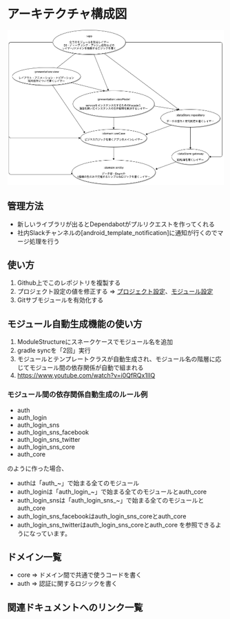 # アーキテクチャ構成図

![Diagram](document/ArchitectureDiagram.png)

## 管理方法
- 新しいライブラリが出るとDependabotがプルリクエストを作ってくれる
- 社内Slackチャンネルの[android_template_notification]に通知が行くのでマージ処理を行う

## 使い方
1. Github上でこのレポジトリを複製する
2. プロジェクト設定の値を修正する => [プロジェクト設定](./buildSrc/src/main/kotlin/ProjectProperty.kt)、[モジュール設定](./buildSrc/src/main/kotlin/ModuleStructure.kt)
3. Gitサブモジュールを有効化する

## モジュール自動生成機能の使い方
1. ModuleStructureにスネークケースでモジュール名を追加
2. gradle syncを「2回」実行
3. モジュールとテンプレートクラスが自動生成され、モジュール名の階層に応じてモジュール間の依存関係が自動で組まれる
4. https://www.youtube.com/watch?v=i0QfRQx1IIQ

### モジュール間の依存関係自動生成のルール例

- auth
- auth_login
- auth_login_sns
- auth_login_sns_facebook
- auth_login_sns_twitter
- auth_login_sns_core
- auth_core

のように作った場合、
- authは「auth_~」で始まる全てのモジュール
- auth_loginは「auth_login_~」で始まる全てのモジュールとauth_core
- auth_login_snsは「auth_login_sns_~」で始まる全てのモジュールとauth_core
- auth_login_sns_facebookはauth_login_sns_coreとauth_core
- auth_login_sns_twitterはauth_login_sns_coreとauth_core
を参照できるようになっています。

## ドメイン一覧
- core => ドメイン間で共通で使うコードを書く
- auth => 認証に関するロジックを書く

## 関連ドキュメントへのリンク一覧

